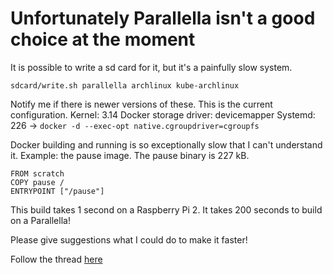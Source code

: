 # Unfortunately Parallella isn't a good choice at the moment

It is possible to write a sd card for it, but it's a painfully slow system.

`sdcard/write.sh parallella archlinux kube-archlinux`

Notify me if there is newer versions of these. This is the current configuration.
Kernel: 3.14
Docker storage driver: devicemapper
Systemd: 226 -> `docker -d --exec-opt native.cgroupdriver=cgroupfs`

Docker building and running is so exceptionally slow that I can't understand it.
Example: the pause image.
The pause binary is 227 kB.
```
FROM scratch
COPY pause /
ENTRYPOINT ["/pause"]
``` 

This build takes 1 second on a Raspberry Pi 2.
It takes 200 seconds to build on a Parallella!


Please give suggestions what I could do to make it faster!

Follow the thread [here](https://github.com/parallella/parallella-linux/issues/8)